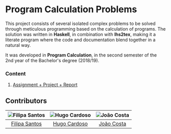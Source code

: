 # Program Calculation Problems

This project consists of several isolated complex problems to be solved through meticulous programming based on the calculation of programs.
The solution was written in **Haskell**, in combination with **lhs2tex**, making it a literate program where the code and documentation blend together in a natural way.

It was developed in **Program Calculation**, in the second semester of the 2nd year of the Bachelor's degree (2018/19).

### Content

1. [Assignment + Project + Report](project/cp1819t.pdf)

## Contributors

![Filipa Santos][filipa-pic] | ![Hugo Cardoso][hugo-pic] | ![João Costa][cunha-pic]
:---: | :---: | :---:
[Filipa Santos][filipa] | [Hugo Cardoso][hugo] | [João Costa][cunha]

[filipa]: https://github.com/fliper6
[filipa-pic]: https://github.com/fliper6.png?size=120
[hugo]: https://github.com/Abjiri
[hugo-pic]: https://github.com/Abjiri.png?size=120
[cunha]: https://github.com/Jcc20
[cunha-pic]: https://github.com/Jcc20.png?size=120
